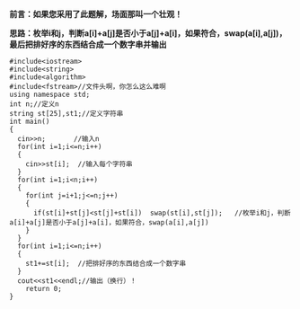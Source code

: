 **前言：如果您采用了此题解，场面那叫一个壮观！**

**思路：枚举i和j，判断a[i]+a[j]是否小于a[j]+a[i]，如果符合，swap(a[i],a[j])，最后把排好序的东西结合成一个数字串并输出**

```
#include<iostream>
#include<string>
#include<algorithm>
#include<fstream>//文件头啊，你怎么这么难啊
using namespace std;
int n;//定义n
string st[25],st1;//定义字符串
int main()
{
  cin>>n;       //输入n
  for(int i=1;i<=n;i++)
  {
	cin>>st[i];  //输入每个字符串
  }	  
  for(int i=1;i<n;i++)
  {
	for(int j=i+1;j<=n;j++)
    {
	  if(st[i]+st[j]<st[j]+st[i])  swap(st[i],st[j]);	//枚举i和j，判断a[i]+a[j]是否小于a[j]+a[i]，如果符合，swap(a[i],a[j])
	}		
  }	  
  for(int i=1;i<=n;i++)
  {
	st1+=st[i];  //把排好序的东西结合成一个数字串
  }	  
  cout<<st1<<endl;//输出（换行）！
    return 0;
}
```
